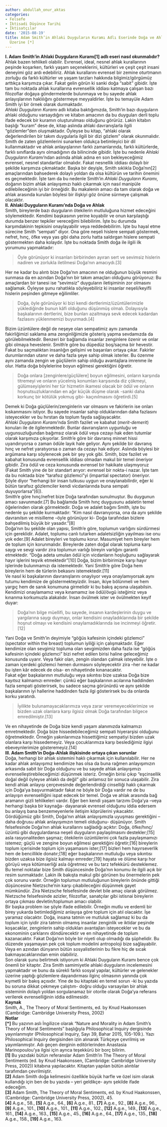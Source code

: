 ```yaml
---
author: abdullah_onur_aktas
categories:
- Felsefe
- İktisadi Düşünce Tarihi
- İktisatçılar
date: '2015-08-19'
title: Adam Smith’in Ahlaki Duyguların Kuramı Adlı Eserinde Doğa ve Ahlak İlişkisi
  Üzerine [*]
---
```


**I. Adam Smith’in Ahlaki Duyguların Kuramı\[1\] adlı eseri nasıl okunmalıdır?**  
Ahlak bazen tehlikeli olabilir. Evrensel, ideal, nesnel ahlak kurallarının peşinde koşarken, farklı yaşam seçeneklerini, kültürleri ve çeşit çeşit insani deneyimi göz ardı edebiliriz. Ahlak kurallarını evrensel bir zemine oturtmanın zorluğu da farklı kültürler ve yaşam tarzları hakkında bilgimiz/görgümüz arttıkça karşımıza çıkar. Fakat gelin görün ki sanki doğa “sabit” gibidir. İşte tam bu noktada ahlak kurallarına evrensellik iddiası katmaya çalışan bazı filozoflar doğaya göndermelerde bulunmaya ve bu sayede ahlak anlayışlarının haklılığını göstermeye meyyaldirler. İşte bu temayüle Adam Smith iyi bir örnek olarak durmaktadır.  
*Ahlaki Duyguların Kuramı* adlı kitaba baktığımızda, Smith’in bazı duyguların ahlaki olduğunu varsaydığını ve kitabın amacının da bu duyguları derli toplu ifade edecek bir kuramın oluşturulması olduğunu görürüz. Lakin kitabın başlığı “kuram” dese de, kitap aslında ahlaki davranışlarla ilgili “gözlemler”den oluşmaktadır. Öyleyse bu kitap, “ahlaki olarak değerlendirilen bir takım duygularla ilgili bir dizi gözlem” olarak okunmalıdır. Smith de zaten gözlemlerini sunarken oldukça betimleyici bir dil kullanmaktadır ve ahlak anlayışlarının farklı zamanlarında, farklı kültürlerde, farklı sınıflarda aynı olmadığının da bilincinde gibidir. İşte bu nedenle *Ahlaki Duyguların Kuramı*’ndan aslında ahlak adına en son bekleyeceğimiz evrensel, nesnel standartlar olmalıdır. Fakat nesnellik iddiası dolaylı bir şekilde karşımıza çıkmaktadır. Başka bir deyişle, Smith sıklıkla Doğa’nın\[2\] amaçlarından bahsederek dolaylı yoldan da olsa kültürün ve tarihin önemini es geçmektedir. İşte tam da bu nedenle Smith’in *Ahlaki Duyguların Kuramı*, doğanın bizim ahlak anlayışımızı haklı çıkarmak için nasıl manipüle edilebileceğinin iyi bir örneğidir. Bu makalenin amacı da tam olarak doğa ve ahlak arasında kurulan böylesi bir ilişkiyi göz önüne sürmeye çalışmak olacaktır.  
**II. Ahlaki Duyguların Kuramı’nda Doğa ve Ahlak**  
Smith, bireylerde bazı duyguların ötekilerin mutluluğuna hizmet edeceğini söylemektedir. Kendimi başkasının yerine koyabilir ve onun karşılaştığı durumda benzer tepkiler vereceğimi bilebilirim. İşte bu durumda karşımdakinin tepkisini onaylayabilir veya reddedebilirim. İşte bu hayal etme sürecine Smith “sempati” diyor. Ona göre neşeli hislere sempati göstermek, nefret, hınç, öfke veya yas gibi daha zorlu hatta saldırgan hislere sempati göstermekten daha kolaydır. İşte bu noktada Smith doğa ile ilgili ilk yorumunu yapmaktadır:

> Öyle görünüyor ki insanları birbirinden ayıran sert ve sevimsiz hislerin nadiren ve zorlukla iletilmesi Doğa’nın amacıydı.\[3\]

Her ne kadar bu alıntı bize Doğa’nın amacının ne olduğunun büyük resmini sunmasa da en azından Doğa’nın bir takım amaçları olduğunu görüyoruz: Bu amaçlardan bir tanesi ise “sevimsiz” duyguların iletişiminin zor olmasını sağlamak. Öyleyse şunu rahatlıkla söyleyebiliriz ki insanlar neşeli/keyifli hislerin peşinden gitmeye eğilimliler.

> Doğa, öyle görünüyor ki bizi kendi dertlerimiz/üzüntülerimizle yüklediğinde bunun kâfi olduğunu düşünmüş olmalı. Dolayısıyla başkalarının dertlerini, bize bunları azaltmaya sevk edecek kadardan fazlasını yüklenmemizi buyurmadı.\[4\]

Bizim üzüntülere değil de neşeye olan sempatimiz aynı zamanda fakirliğimizi saklama ama zenginliğimizle gösteriş yapma sevdamızda da görülebilmektedir. Benzeri bir bağlamda insanlar zenginlere özenir ve onlar gibi olmaya heveslenir. Smith’e göre bu düpedüz boş/saçma bir hevestir. Fakat bu saçmalıktan insanlığın gelişimi ve başarıları ortaya çıkar. Fakirler durumlarından utanır ve daha fazla şeye sahip olmak isterler. Bu özenme aynı zamanda zengin ve güçlülerin sahip olduğu avantajlara imrenme ile olur. Hatta doğa böylelerine boyun eğilmesi gerektiğini öğretir.

> Doğa onlara \[zenginlere/güçlülere\] boyun eğilmesini, onların karşında titremeyi ve onların yücelmiş konumları karşısında diz çökmeyi, gülümseyişlerini her tür hizmetin ikamesi olacak bir ödül ve onların hoşnutsuzluklarından en ağır küçük düşme olarak -sanki daha korkunç bir kötülük yokmuş gibi- kaçınılmasını öğretirdi.\[5\]

Demek ki Doğa güçlülerin/zenginlerin var olmasını ve fakirlerin ise onları kıskanmasını istiyor. Bu sayede insanlar sahip olduklarından daha fazlasını isteyecekler ve bu hırstan da toplum fayda sağlayacaktır.  
 *Ahlaki Duyguların Kuramı*’nda Smith fazilet ve kabahat (*merit-demerit*) konuları ile de ilgilenmektedir. Bunlar davranışların uygunluğu ve uygunsuzluğundan bağımsız olarak ödül veya cezayı hak eden tutumlar olarak karşımıza çıkıyorlar. Smith’e göre bir davranış minnet hissi uyandırıyorsa o zaman ödüle layık hale geliyor. Aynı şekilde bir davranış hınç ve nefret yaratıyorsa o zaman da cezayı hak ediyor. Aslında böylesi bir argümana karşı söylenecek pek bir şey yok gibi. Smith, bize fazilet ve kabahat konusunda evrensellik iddiası olmadan makul bir temel öneriyor gibidir. Zira ödül ve ceza konusunda evrensel bir hakikate ulaşmıyoruz (Fakat Smith yine de bir standart arıyor: evrensel bir nokta-i nazar. İşte tam da bu noktada bize “tarafsız gözlemci”yi (impartial spectator) öneriyor. Şöyle diyor “herhangi bir insan tutkusu uygun ve onaylanabilirdir, eğer ki bütün tarafsız gözlemciler kendi vicdanlarında buna sempati duyuyorlarsa”\[6\]).  
Smith’e göre hınç/nefret bize Doğa tarafından sunulmuştur. Bu duygunun amacı savunmadır.\[7\] Bu bağlamda Smith hınç duygusunu adaletin temel öğelerinden olarak görmektedir. Doğa ve adalet bağını Smith, işte bu nedenle şu şekilde kurmaktadır: “Kim nasıl davranıyorsa, ona da aynı şekilde davranılsın ve misilleme –öyle görünüyor ki- Doğa tarafından bizlere bahşedilmiş büyük bir yasadır.”\[8\]  
Doğa’nın bu şekilde olan yapısı, Smith’e göre, toplumun varlığını sürdürmesi için gereklidir. Adalet, toplumu canlı tutarken adaletsizliğin yayılması ise onu yok eder.\[9\] Adalet bireyleri ve toplumu korur. Masumiyet hem bireyler hem de toplum için korunmalıdır. Bireylerde zaten doğal olarak topluma karşı saygı ve sevgi vardır zira toplumun varlığı bireyin varlığını garanti etmektedir. “Doğa adeta umulan ödül için vicdanların hoşluğunu sağlayarak hayır işlerini teşvik etmektedir”\[10\] Doğa, bizim birbirimize karşı hayır işlerinde bulunmamızı da istemektedir. Yani Smith’e göre Doğa hem bireylerin hem de türlerin bekasını istemektedir.\[11\]  
Ve nasıl ki başkalarının davranışlarını onaylıyor veya onaylamıyorsak aynı tutumu kendimize de göstermekteyizdir. İnsan, ikiye bölünmeli ve hem yargıç hem de sanık konumuna girmelidir ki bu bakış açısına ulaşabilsin. Kendimizi onaylamamız veya kınamamız ise ödül/övgü isteğimiz veya kınanma korkumuzla alakalıdır. İnsan övülmek ister ve övülmekten keyif duyar:

> Doğa’nın bilge müellifi, bu sayede, insanın kardeşlerinin duygu ve yargılarına saygı duymayı, onlar kendisini onayladıklarında bir şekilde hoşnut olmayı ve kendisini onaylamadıklarında ise incinmeyi öğretir.\[12\]

Yani Doğa ve Smith’in deyimiyle “göğüs kafesinin içindeki gözlemci” (spectator within the breast) toplumun iyiliği için çalışmaktadır. Eğer kendimize olan sevgimiz topluma olan sevgimizden daha fazla ise “göğüs kafesinin içindeki gözlemci” bizi nefret edilen birisi haline geleceğimiz konusunda uyarır. Veya fakir olan, zengin olandan çalmak isteyebilir. İşte o zaman içerdeki gözlemci hemen durmasını söyleyecektir zira –her ne kadar bu işten kâr edecek de olsa- en nihayetinde kınanacaktır.  
Fakat eğer başkalarının mutluluğu veya sıkıntısı bize uzaksa Doğa bize kayıtsız kalmamızı emreder: çünkü eğer başkalarının acılarına haddinden fazla sempati gösterirsek, bu sadece saçma görünürdü ve aynı şekilde başkalarının iyi hallerine haddinden fazla ilgi gösterirsek bu da onlarda korku yaratırdı.

> İyilikte bulunamayacaklarımıza veya zarar veremeyeceklerimize ve bizden uzak olanlara karşı ilgisiz olmak Doğa tarafından bilgece emredilmiştir.\[13\]

Ve en nihayetinde de Doğa bize kendi yaşam alanımızda kalmamızı emretmektedir. Doğa bize hissedebileceğimiz sempati hiyerarşisi olduğunu öğretmektedir. Örneğin yakınlarımıza hissettiğimiz sempatiyi bizden uzak olanlara karşı hissedemeyiz. Veya çocuklarımıza karşı beslediğimiz ilgiyi ebeveynlerimize gösteremeyiz.\[14\]  
**III. Adam Smith’in Doğa-Ahlak ilişkisinde ortaya çıkan sorunlar**  
Doğa, herhangi bir ahlak sistemini haklı çıkarmak için kullanılabilir. Her ne kadar ahlak anlayışımız kendimize has olsa da buna rağmen anlayışımızın arkasında sabit bir Doğa olduğunu ve bu sayede ahlak anlayışımızı evrenselleştirebileceğimizi düşünmek isteriz. Örneğin birisi çıkıp “eşcinsellik doğal değil öyleyse ahlaklı da değil” gibi anlamsız bir sonuca ulaşabilir. Zira kendi ahlak anlayışı çerçevesinde değerlendirdiği cinselliği haklı çıkarmak için Doğa’ya başvurmaktadır fakat ne böyle bir Doğa vardır ne de bu anlayışın evrenselliğini ispat edecek bir temel. Doğa ve ahlak arasında bağ aramanın gizli tehlikeleri vardır. Eğer ben kendi yaşam tarzımı Doğa’ya –veya herhangi başka bir kaynağa- dayanarak evrensel olduğunu iddia edersem bu anlayış bana benzemeyenlerle iletişim köprülerini yıkacaktır.  
Gördüğümüz gibi Smith, Doğa’nın ahlak anlayışımızla uyuşması gerektiğini –daha doğrusu ahlak anlayışımızın temeli olduğunu- düşünüyor. Smith felsefesinde Doğa’nın ahlak kurallarını sağladığı açıktır: Doğa, öfke/hınç/üzüntü gibi duygulardansa neşeli duyguların paylaşılmasını destekler;\[15\] asla rasyonaliteden şaşmaz; ötekilerin üzüntülerini çok fazla paylaşmamızı istemez; güçlü ve zengine boyun eğilmesi gerektiğini öğretir;\[16\] bireylerin toplum içerisinde toplum için yaşamasını ister;\[17\] bizleri hem hayırseverlik hem de bencillikle donatır;\[18\] eğer başkalarının mutluluğu veya sıkıntısı bizden uzaksa bize ilgisiz kalmayı emreder;\[19\] hayata ve ölüme karşı hor görüyü veya kötümserliği asla öğretmez ve bu tarz tefekkürü desteklemez.  
Bu temel noktalar bize Smith düşüncesinde Doğa’nın konumu ile ilgili açık bir resim sunmaktadır. Lakin ilk bakışta makul gibi görünen bu önermelerin pek çok sorunu vardır. Örneğin toplumun mutluluğunun bireylerin önünde gittiği düşüncesine Nietzsche’nin karşı çıkabileceğini düşünmek gayet mümkündür. Zira Nietzsche felsefesinde devlet bile amaç olarak görülmez. Nietzsche felsefesinde azizler, filozoflar, sanatçılar gibi istisnai bireylerin ortaya çıkması devletin/toplumun amacı olabilir.  
Bir başka problem ise şöyle ifade edilebilir. Örneğin mutlu ve erdemli bir birey yukarda betimlediğimiz anlayışa göre toplum için atıl olacaktır. İşe yaramaz olacaktır. Doğa, insana tatmin ve mutluluk sağlamaz ki bu da toplum için iyidir zira tatmin olmamış insanlar zenginlik ve iktidar peşinde koşacaklar, zenginlerin sahip oldukları avantajları isteyecekler ve bu da ekonominin çarklarını döndürecektir ve en nihayetinde de toplum kazanacaktır. Fakat Doğa’nın böyle bir niyeti olup olmadığı da şüphelidir. Bu düzende yaşamayan pek çok toplum modelini antropoloji bize sağlayabilir. Veya en azından dünyanın bütün sosyalistlerinin bu fikre hiç de sıcak bakmayacaklarından emin olabiliriz.  
Son olarak şunu belirtmek istiyorum ki Ahlaki Duyguların Kuramı bence çok önemli bir kitaptır. Zira Smith samimiyetle ahlaki duyguların incelemesini yapmaktadır ve bunu da sürekli farklı sosyal yapılar, kültürler ve gelenekler üzerine yaptığı gözlemlere dayandırması ilginç olmasının yanında çok kıymetli bir bakış açısıdır. Yine de bu kitaptaki en temel sorun -ki bu yazıda bu soruna dikkat çekmeye çalıştım- doğru olduğu varsayılan bir ahlak sisteminin dolaylı yoldan sorgulanamaz bir otorite olarak Doğa’ya referans verilerek evrenselliğinin iddia edilmesidir.  
**Kaynak**  
Smith, A., The Theory of Moral Sentiments, ed. by Knud Haakonssen (Cambridge: Cambridge University Press, 2002)  
**Notlar**  
**\[\*\]** Bu yazının aslı İngilizce olarak “Nature and Morality in Adam Smith’s Theory of Moral Sentiments” başlığıyla Philosophical Inquiry dergisinde yayınlanmıştır (Philosophical Inquiry, Sayı 39, Bahar 2015, 105-109.). Yazı Philosophical Inquiry dergisinden izin alınarak Türkçeye çevrilmiş ve yayımlanmıştır. Adı geçen derginin editörlerinden Anastasia Marinopoulou’ya ilgisi için ayrıca teşekkürü bir borç bilirim.  
**\[1\]** Bu yazıdaki bütün referanslar Adam Smith’in The Theory of Moral Sentiments (ed. by Knud Haakonssen, (Cambridge: Cambridge University Press, 2002)) kitabına yapılacaktır. Kitaptan yapılan bütün alıntılar tarafımdan çevrilmiştir.  
**\[2\]** Adam Smith doğa kelimesini özellikle büyük harfle ve özel isim olarak kullandığı için ben de bu yazıda – yeri geldikçe- aynı şekilde ifade edeceğim.  
**\[3\]** Adam Smith, The Theory of Moral Sentiments, ed. by Knud Haakonssen, (Cambridge: Cambridge University Press, 2002), 45.  
**\[4\]** A.g.e., 58., **\[5\]** A.g.e., 64., **\[6\]** A.g.e., 81., **\[7\]** A.g.e., 92., **\[8\]** A.g.e., 96., **\[9\]** A.g.e., 101., **\[10\]** A.g.e., 101., **\[11\]** A.g.e., 102., **\[12\]** A.g.e., 149., **\[13\]** A.g.e., 161., **\[14\]** A.g.e., 163., **\[15\]** A.g.e., 45., **\[16\]** A.g.e., 64., **\[17\]** A.g.e., 135., **\[18\]** A.g.e., 158., **\[19\]** A.g.e., 163.